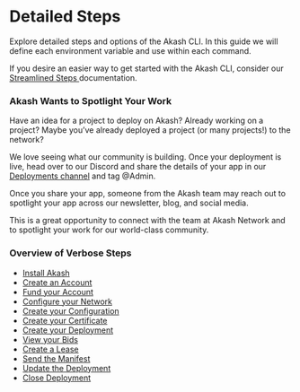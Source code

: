 # Detailed Steps

Explore detailed steps and options of the Akash CLI.  In this guide we will define each environment variable and use within each command.

If you desire an easier way to get started with the Akash CLI, consider our [Streamlined Steps ](../streamlined-steps/)documentation.

### Akash Wants to Spotlight Your Work&#x20;

Have an idea for a project to deploy on Akash? Already working on a project? Maybe you’ve already deployed a project (or many projects!) to the network?

We love seeing what our community is building. Once your deployment is live, head over to our Discord and share the details of your app in our [Deployments channel](https://discord.com/channels/747885925232672829/771909909335506955) and tag @Admin.

Once you share your app, someone from the Akash team may reach out to spotlight your app across our newsletter, blog, and social media.

This is a great opportunity to connect with the team at Akash Network and to spotlight your work for our world-class community.

### Overview of Verbose Steps

* [Install Akash](part-1.-install-akash.md)
* [Create an Account](part-2.-create-an-account.md)
* [Fund your Account](part-3.-fund-your-account.md)
* [Configure your Network](part-4.-configure-your-network.md)
* [Create your Configuration](part-5.-create-your-configuration.md)
* [Create your Certificate](part-6.-create-your-certificate.md)
* [Create your Deployment](part-7.-create-your-deployment.md)
* [View your Bids](part-8.-view-your-bids.md)
* [Create a Lease](part-9.-create-a-lease.md)
* [Send the Manifest](part-10.-send-the-manifest.md)
* [Update the Deployment](part-11.-update-the-deployment.md)
* [Close Deployment](close-deployment.md)
